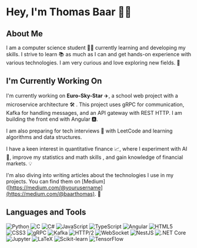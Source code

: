 # Hey, I'm Thomas Baar 🙋‍♂️

## About Me
I am a computer science student 👨‍💻 currently learning and developing my skills. I strive to learn 📚 as much as I can and get hands-on experience with various technologies. I am very curious and love exploring new fields. 🚀

## I'm Currently Working On
I'm currently working on **Euro-Sky-Star** ✈️, a school web project with a microservice architecture 🛠️ . This project uses gRPC for communication, Kafka for handling messages, and an API gateway with REST HTTP. I am building the front end with Angular 🅰️.

I am also preparing for tech interviews 🧠 with LeetCode and learning algorithms and data structures.

I have a keen interest in quantitative finance 📈, where I experiment with AI 🤖, improve my statistics and math skills , and gain knowledge of financial markets. 💡

I'm also diving into writing articles about the technologies I use in my projects. You can find them on [Medium]([https://medium.com/@yourusername](https://medium.com/@baarthomas). 📝

## Languages and Tools

![Python](https://img.shields.io/badge/-Python-3776AB?style=flat-square&logo=python&logoColor=white)
![C](https://img.shields.io/badge/-C-A8B9CC?style=flat-square&logo=c&logoColor=white)
![C#](https://img.shields.io/badge/-C%23-239120?style=flat-square&logo=c-sharp&logoColor=white)
![JavaScript](https://img.shields.io/badge/-JavaScript-F7DF1E?style=flat-square&logo=javascript&logoColor=white)
![TypeScript](https://img.shields.io/badge/-TypeScript-007ACC?style=flat-square&logo=typescript&logoColor=white)
![Angular](https://img.shields.io/badge/-Angular-DD0031?style=flat-square&logo=angular&logoColor=white)
![HTML5](https://img.shields.io/badge/-HTML5-E34F26?style=flat-square&logo=html5&logoColor=white)
![CSS3](https://img.shields.io/badge/-CSS3-1572B6?style=flat-square&logo=css3&logoColor=white)
![gRPC](https://img.shields.io/badge/-gRPC-4285F4?style=flat-square&logo=grpc&logoColor=white)
![Kafka](https://img.shields.io/badge/-Kafka-231F20?style=flat-square&logo=apache-kafka&logoColor=white)
![HTTP/2](https://img.shields.io/badge/-HTTP%2F2-005571?style=flat-square&logo=http2&logoColor=white)
![WebSocket](https://img.shields.io/badge/-WebSocket-010101?style=flat-square&logo=websocket&logoColor=white)
![NestJS](https://img.shields.io/badge/-NestJS-E0234E?style=flat-square&logo=nestjs&logoColor=white)
![.NET Core](https://img.shields.io/badge/-.NET%20Core-512BD4?style=flat-square&logo=dot-net&logoColor=white)
![Jupyter](https://img.shields.io/badge/-Jupyter-F37626?style=flat-square&logo=jupyter&logoColor=white)
![LaTeX](https://img.shields.io/badge/-LaTeX-008080?style=flat-square&logo=latex&logoColor=white)
![Scikit-learn](https://img.shields.io/badge/-Scikit--learn-F7931E?style=flat-square&logo=scikit-learn&logoColor=white)
![TensorFlow](https://img.shields.io/badge/-TensorFlow-FF6F00?style=flat-square&logo=tensorflow&logoColor=white)
